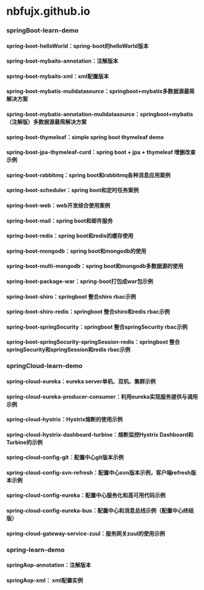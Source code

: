 # nbfujx.github.io

### springBoot-learn-demo</br>
#### spring-boot-helloWorld：spring-boot的helloWorld版本
#### spring-boot-mybaits-annotation：注解版本
#### spring-boot-mybaits-xml：xml配置版本
#### spring-boot-mybatis-mulidatasource：springboot+mybatis多数据源最简解决方案
#### spring-boot-mybatis-annotation-mulidatasource：springboot+mybatis（注解版）多数据源最简解决方案
#### spring-boot-thymeleaf：simple spring boot thymeleaf demo
#### spring-boot-jpa-thymeleaf-curd：spring boot + jpa + thymeleaf 增删改查示例
#### spring-boot-rabbitmq：spring boot和rabbitmq各种消息应用案例
#### spring-boot-scheduler：spring boot和定时任务案例
#### spring-boot-web：web开发综合使用案例
#### spring-boot-mail：spring boot和邮件服务
#### spring-boot-redis：spring boot和redis的缓存使用
#### spring-boot-mongodb：spring boot和mongodb的使用
#### spring-boot-multi-mongodb：spring boot和mongodb多数据源的使用
#### spring-boot-package-war：spring-boot打包成war包示例
#### spring-boot-shiro：springboot 整合shiro rbac示例
#### spring-boot-shiro-redis：springboot 整合shiro和redis rbac示例
#### spring-boot-springSecurity：springboot 整合springSecurity rbac示例
#### spring-boot-springSecurity-springSession-redis：springboot 整合springSecurity和springSession和redis  rbac示例
### springCloud-learn-demo
#### spring-cloud-eureka：eureka server单机、双机、集群示例
#### spring-cloud-eureka-producer-consumer：利用eureka实现服务提供与调用示例
#### spring-cloud-hystrix：Hystrix熔断的使用示例
#### spring-cloud-hystrix-dashboard-turbine：熔断监控Hystrix Dashboard和Turbine的示例
#### spring-cloud-config-git：配置中心git版本示例
#### spring-cloud-config-svn-refresh：配置中心svn版本示例，客户端refresh版本示例
#### spring-cloud-config-eureka：配置中心服务化和高可用代码示例
#### spring-cloud-config-eureka-bus：配置中心和消息总线示例（配置中心终结版）
#### spring-cloud-gateway-service-zuul：服务网关zuul的使用示例
### spring-learn-demo
#### springAop-annotation：注解版本
#### springAop-xml：  xml配置实例

